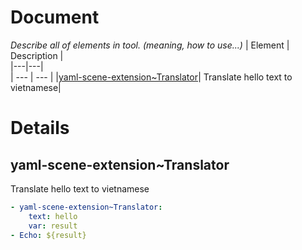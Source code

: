 # Document
*Describe all of elements in tool. (meaning, how to use...)*
| Element | Description |  
|---|---|  
| --- | --- |
|[yaml-scene-extension~Translator](#yaml-scene-extension~Translator)| Translate hello text to vietnamese|  
  
  
# Details
## yaml-scene-extension~Translator <a name="yaml-scene-extension~Translator"></a>
Translate hello text to vietnamese  
```yaml
- yaml-scene-extension~Translator:
    text: hello
    var: result
- Echo: ${result}
```
